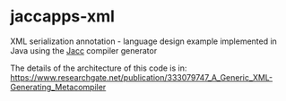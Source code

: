 # jaccapps-xml
XML serialization annotation - language design example implemented in Java using the [Jacc](https://hassan-ait-kaci.net/hlt/doc/hlt/jaccdoc/000_START_HERE.html) compiler generator

The details of the architecture of this code is in: https://www.researchgate.net/publication/333079747_A_Generic_XML-Generating_Metacompiler
